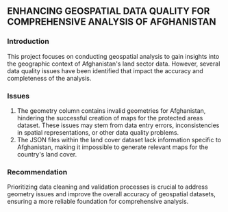## ENHANCING GEOSPATIAL DATA QUALITY FOR COMPREHENSIVE ANALYSIS OF AFGHANISTAN

### Introduction

This project focuses on conducting geospatial analysis to gain insights into the geographic context of Afghanistan's land sector data. However, several data quality issues have been identified that impact the accuracy and completeness of the analysis.

### Issues

1. The geometry column contains invalid geometries for Afghanistan, hindering the successful creation of maps for the protected areas dataset. These issues may stem from data entry errors, inconsistencies in spatial representations, or other data quality problems.
2. The JSON files within the land cover dataset lack information specific to Afghanistan, making it impossible to generate relevant maps for the country's land cover.

### Recommendation

Prioritizing data cleaning and validation processes is crucial to address geometry issues and improve the overall accuracy of geospatial datasets, ensuring a more reliable foundation for comprehensive analysis.